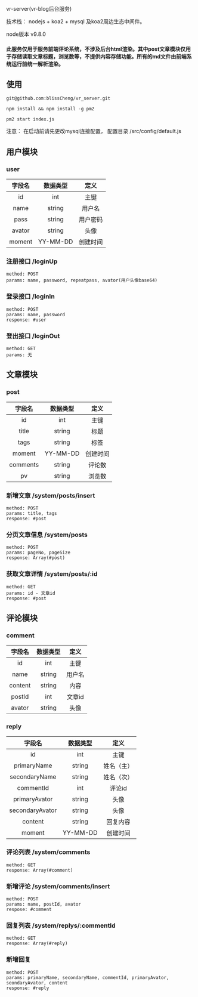 vr-server(vr-blog后台服务)

技术栈： nodejs + koa2 + mysql 及koa2周边生态中间件。

node版本 v9.8.0

#### 此服务仅用于服务前端评论系统，不涉及后台html渲染。其中post文章模块仅用于存储读取文章标题，浏览数等，不提供内容存储功能。所有的md文件由前端系统运行前统一解析渲染。

## 使用

```
git@github.com:blissCheng/vr_server.git

npm install && npm install -g pm2

pm2 start index.js
```

注意： 在启动前请先更改mysql连接配置， 配置目录 /src/config/default.js

## 用户模块

### user

字段名 | 数据类型 | 定义 
:----:|:------:|:----:
id     | int      | 主键	
name   | string   | 用户名
pass   | string   | 用户密码
avator | string   | 头像
moment | YY-MM-DD | 创建时间


### 注册接口  /loginUp

```
method: POST
params: name, password, repeatpass, avator(用户头像base64)
```

### 登录接口 /loginIn

```
method: POST
params: name, password
response: #user
```

### 登出接口 /loginOut

```
method: GET
params: 无
```

## 文章模块

### post

字段名 | 数据类型 | 定义 
:----:|:------:|:----:
id      | int      | 主键	
title   | string   | 标题
tags    | string   | 标签
moment  | YY-MM-DD | 创建时间
comments| string   | 评论数
pv      | string   | 浏览数


### 新增文章 /system/posts/insert

```
method: POST
params: title, tags
response: #post
```

### 分页文章信息 /system/posts

```
method: POST
params: pageNo, pageSize
response: Array(#post)
```

### 获取文章详情 /system/posts/:id

```
method: GET
params: id - 文章id
response: #post
```

## 评论模块

### comment

字段名 | 数据类型 | 定义 
:----:|:------:|:----:
id      | int      | 主键	
name    | string   | 用户名
content | string   | 内容
postId  | int      | 文章id
avator  | string   | 头像

### reply

字段名 | 数据类型 | 定义 
:----:|:------:|:----:
id             | int      | 主键	
primaryName    | string   | 姓名（主）
secondaryName  | string   | 姓名（次）
commentId      | int      | 评论id
primaryAvator  | string   | 头像
secondaryAvator| string   | 头像
content        | string   | 回复内容
moment         | YY-MM-DD | 创建时间


### 评论列表 /system/comments

```
method: GET
response: Array(#comment)
```

### 新增评论 /system/comments/insert

```
method: POST
params: name, postId, avator
respose: #comment
```

### 回复列表  /system/replys/:commentId

```
method: GET
response: Array(#reply)
```

### 新增回复

```
method: POST
params: primaryName, secondaryName, commentId, primaryAvator, seondaryAvator, content
response: #reply
```

















